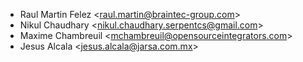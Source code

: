 - Raul Martin Felez \<<raul.martin@braintec-group.com>\>
- Nikul Chaudhary \<<nikul.chaudhary.serpentcs@gmail.com>\>
- Maxime Chambreuil \<<mchambreuil@opensourceintegrators.com>\>
- Jesus Alcala \<<jesus.alcala@jarsa.com.mx>\>
